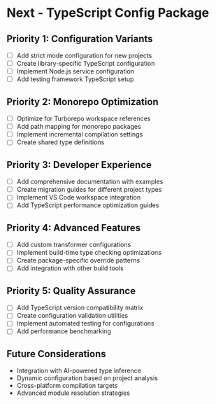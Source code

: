 # Next - TypeScript Config Package

## Priority 1: Configuration Variants

- [ ] Add strict mode configuration for new projects
- [ ] Create library-specific TypeScript configuration
- [ ] Implement Node.js service configuration
- [ ] Add testing framework TypeScript setup

## Priority 2: Monorepo Optimization

- [ ] Optimize for Turborepo workspace references
- [ ] Add path mapping for monorepo packages
- [ ] Implement incremental compilation settings
- [ ] Create shared type definitions

## Priority 3: Developer Experience

- [ ] Add comprehensive documentation with examples
- [ ] Create migration guides for different project types
- [ ] Implement VS Code workspace integration
- [ ] Add TypeScript performance optimization guides

## Priority 4: Advanced Features

- [ ] Add custom transformer configurations
- [ ] Implement build-time type checking optimizations
- [ ] Create package-specific override patterns
- [ ] Add integration with other build tools

## Priority 5: Quality Assurance

- [ ] Add TypeScript version compatibility matrix
- [ ] Create configuration validation utilities
- [ ] Implement automated testing for configurations
- [ ] Add performance benchmarking

## Future Considerations

- Integration with AI-powered type inference
- Dynamic configuration based on project analysis
- Cross-platform compilation targets
- Advanced module resolution strategies

